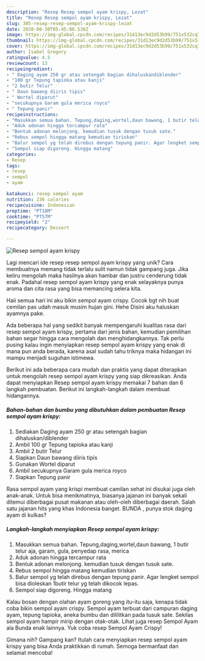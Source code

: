 ```yaml
---
description: "Resep Resep sempol ayam krispy, Lezat"
title: "Resep Resep sempol ayam krispy, Lezat"
slug: 305-resep-resep-sempol-ayam-krispy-lezat
date: 2020-08-30T05:45:08.536Z
image: https://img-global.cpcdn.com/recipes/31d13ec9d2d53b99/751x532cq70/resep-sempol-ayam-krispy-foto-resep-utama.jpg
thumbnail: https://img-global.cpcdn.com/recipes/31d13ec9d2d53b99/751x532cq70/resep-sempol-ayam-krispy-foto-resep-utama.jpg
cover: https://img-global.cpcdn.com/recipes/31d13ec9d2d53b99/751x532cq70/resep-sempol-ayam-krispy-foto-resep-utama.jpg
author: Isabel Gregory
ratingvalue: 4.5
reviewcount: 13
recipeingredient:
- " Daging ayam 250 gr atau setengah bagian dihaluskandiblender"
- "100 gr Tepung tapioka atau kanji"
- "2 butir Telur"
- " Daun bawang diiris tipis"
- " Wortel diparut"
- "secukupnya Garam gula merica royco"
- " Tepung panir"
recipeinstructions:
- "Masukkan semua bahan. Tepung,daging,wortel,daun bawang, 1 butir telur aja, garam, gula, penyedap rasa, merica"
- "Aduk adonan hingga tercampur rata"
- "Bentuk adonan melonjong. kemudian tusuk dengan tusuk sate."
- "Rebus sempol hingga matang kemudian tiriskan"
- "Balur sempol yg telah direbus dengan tepung panir. Agar lengket sempol bisa dioleskan 1butir telur yg telah dikocok lepas."
- "Sempol siap digoreng. Hingga matang"
categories:
- Resep
tags:
- resep
- sempol
- ayam

katakunci: resep sempol ayam 
nutrition: 236 calories
recipecuisine: Indonesian
preptime: "PT18M"
cooktime: "PT57M"
recipeyield: "2"
recipecategory: Dessert

---
```



![Resep sempol ayam krispy](https://img-global.cpcdn.com/recipes/31d13ec9d2d53b99/751x532cq70/resep-sempol-ayam-krispy-foto-resep-utama.jpg)

Lagi mencari ide resep resep sempol ayam krispy yang unik? Cara membuatnya memang tidak terlalu sulit namun tidak gampang juga. Jika keliru mengolah maka hasilnya akan hambar dan justru cenderung tidak enak. Padahal resep sempol ayam krispy yang enak selayaknya punya aroma dan cita rasa yang bisa memancing selera kita.

Haii semua hari ini aku bikin sempol ayam crispy. Cocok bgt nih buat cemilan pas udah masuk musim hujan gini. Hehe Disini aku haluskan ayamnya pake.

Ada beberapa hal yang sedikit banyak mempengaruhi kualitas rasa dari resep sempol ayam krispy, pertama dari jenis bahan, kemudian pemilihan bahan segar hingga cara mengolah dan menghidangkannya. Tak perlu pusing kalau ingin menyiapkan resep sempol ayam krispy yang enak di mana pun anda berada, karena asal sudah tahu triknya maka hidangan ini mampu menjadi suguhan istimewa.


Berikut ini ada beberapa cara mudah dan praktis yang dapat diterapkan untuk mengolah resep sempol ayam krispy yang siap dikreasikan. Anda dapat menyiapkan Resep sempol ayam krispy memakai 7 bahan dan 6 langkah pembuatan. Berikut ini langkah-langkah dalam membuat hidangannya.

<!--inarticleads1-->

##### Bahan-bahan dan bumbu yang dibutuhkan dalam pembuatan Resep sempol ayam krispy:

1. Sediakan  Daging ayam 250 gr atau setengah bagian dihaluskan/diblender
1. Ambil 100 gr Tepung tapioka atau kanji
1. Ambil 2 butir Telur
1. Siapkan  Daun bawang diiris tipis
1. Gunakan  Wortel diparut
1. Ambil secukupnya Garam gula merica royco
1. Siapkan  Tepung panir


Rasa sempol ayam yang krispi membuat camilan sehat ini disukai juga oleh anak-anak. Untuk bisa menikmatinya, biasanya jajanan ini banyak sekali ditemui diberbagai pusat makanan atau oleh-oleh diberbagai daerah. Salah satu jajanan hits yang khas Indonesia banget. BUNDA , punya stok daging ayam di kulkas? 

<!--inarticleads2-->

##### Langkah-langkah menyiapkan Resep sempol ayam krispy:

1. Masukkan semua bahan. Tepung,daging,wortel,daun bawang, 1 butir telur aja, garam, gula, penyedap rasa, merica
1. Aduk adonan hingga tercampur rata
1. Bentuk adonan melonjong. kemudian tusuk dengan tusuk sate.
1. Rebus sempol hingga matang kemudian tiriskan
1. Balur sempol yg telah direbus dengan tepung panir. Agar lengket sempol bisa dioleskan 1butir telur yg telah dikocok lepas.
1. Sempol siap digoreng. Hingga matang


Kalau bosan dengan olahan ayam goreng yang itu-itu saja, kenapa tidak coba bikin sempol ayam crispy. Sempol ayam terbuat dari campuran daging ayam, tepung tapioka, aneka bumbu dan dililitkan pada tusuk sate. Sekilas sempol ayam hampir mirip dengan otak-otak. Lihat juga resep Sempol Ayam ala Bunda enak lainnya. Yuk coba resep Sempol Ayam Crispy! 

Gimana nih? Gampang kan? Itulah cara menyiapkan resep sempol ayam krispy yang bisa Anda praktikkan di rumah. Semoga bermanfaat dan selamat mencoba!
